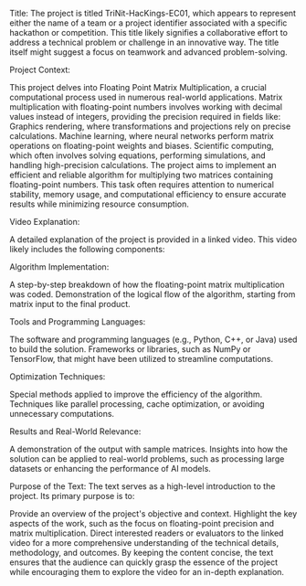 Title:
The project is titled TriNit-HacKings-EC01, which appears to represent either the name of a team or a project identifier associated with a specific hackathon or competition. This title likely signifies a collaborative effort to address a technical problem or challenge in an innovative way. The title itself might suggest a focus on teamwork and advanced problem-solving.

Project Context:

This project delves into Floating Point Matrix Multiplication, a crucial computational process used in numerous real-world applications. Matrix multiplication with floating-point numbers involves working with decimal values instead of integers, providing the precision required in fields like:
Graphics rendering, where transformations and projections rely on precise calculations.
Machine learning, where neural networks perform matrix operations on floating-point weights and biases.
Scientific computing, which often involves solving equations, performing simulations, and handling high-precision calculations.
The project aims to implement an efficient and reliable algorithm for multiplying two matrices containing floating-point numbers. This task often requires attention to numerical stability, memory usage, and computational efficiency to ensure accurate results while minimizing resource consumption.

Video Explanation:

A detailed explanation of the project is provided in a linked video. This video likely includes the following components:

Algorithm Implementation:

A step-by-step breakdown of how the floating-point matrix multiplication was coded.
Demonstration of the logical flow of the algorithm, starting from matrix input to the final product.

Tools and Programming Languages:

The software and programming languages (e.g., Python, C++, or Java) used to build the solution.
Frameworks or libraries, such as NumPy or TensorFlow, that might have been utilized to streamline computations.

Optimization Techniques:

Special methods applied to improve the efficiency of the algorithm.
Techniques like parallel processing, cache optimization, or avoiding unnecessary computations.

Results and Real-World Relevance:

A demonstration of the output with sample matrices.
Insights into how the solution can be applied to real-world problems, such as processing large datasets or enhancing the performance of AI models.

Purpose of the Text:
The text serves as a high-level introduction to the project. Its primary purpose is to:

Provide an overview of the project's objective and context.
Highlight the key aspects of the work, such as the focus on floating-point precision and matrix multiplication.
Direct interested readers or evaluators to the linked video for a more comprehensive understanding of the technical details, methodology, and outcomes.
By keeping the content concise, the text ensures that the audience can quickly grasp the essence of the project while encouraging them to explore the video for an in-depth explanation.

